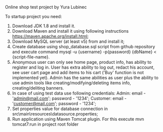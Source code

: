 Online shop test project by Yura Lubinec

To startup project you need:

1. Download JDK 1.8 and install it.
2. Download Maven and install it using following instructions https://maven.apache.org/install.html;
3. Download MySQL server (at least v5) from and install it;
4. Create database using shop_database.sql script from github repository and execute command mysql -u {username} -p{password} {dbName} < {script-file-name}. 
5. Anonymous user can only see home page, product info, has ability to register and log in. User has extra ability to log out, redact his account, see user cart page and add items to his cart ('Buy' function is not implemented yet). Admin has the same abilities as user plus the ability  to use admin tools like creating/modifying/deleting items info, creating/deliting banners. 
6. In case of using test data use following credentials:
Admin: email - 'admin@mail.com'; password - '1234';
Customer: email - 'customer@mail.com'; password - '1234';
7. Set properties value for database connection in src\main\resources\datasource.properties;
8. Run application using Maven Tomcat plugin. For this execute mvn tomcat7:run in project root folder
